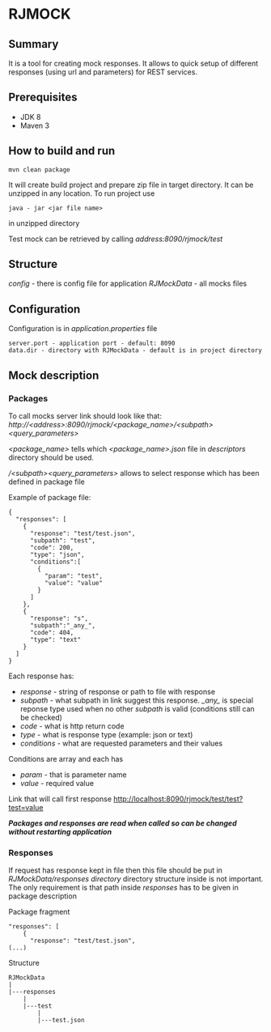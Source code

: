 # RJMOCK

## Summary

It is a tool for creating mock responses. It allows to quick setup of different responses (using url and parameters) for REST services.

## Prerequisites
   * JDK 8
   * Maven 3

## How to build and run
```
mvn clean package
```
It will create build project and prepare zip file in target directory. It can be unzipped in any location. To run project use
```
java - jar <jar file name>
```
in unzipped directory

Test mock can be retrieved by calling _address:8090/rjmock/test_

## Structure

_config_ - there is config file for application
_RJMockData_ - all mocks files

## Configuration
Configuration is in _application.properties_ file 

```
server.port - application port - default: 8090
data.dir - directory with RJMockData - default is in project directory
```

## Mock description

### Packages

To call mocks server link should look like that:
_http://\<address\>:8090/rjmock/\<package_name\>/\<subpath\>\<query_parameters\>_

_<package_name\>_ tells which _<package_name\>.json_ file in _descriptors_ directory should be used.

_/\<subpath\>\<query_parameters\>_ allows to select response which has been defined in package file

Example of package file:
```
{
  "responses": [
    {
      "response": "test/test.json",
      "subpath": "test",
      "code": 200,
      "type": "json",
      "conditions":[
        {
          "param": "test",
          "value": "value"
        }
      ]
    },
    {
      "response": "s",
      "subpath":"_any_",
      "code": 404,
      "type": "text"
    }
  ]
}
```

Each response has:
 * _response_ - string of response or path to file with response
 * _subpath_ - what subpath in link suggest this response. *\_any\_* is special reponse type used when no other _subpath_ is valid (conditions still can be checked)
 * _code_ - what is http return code
 * _type_ - what is response type (example: json or text)
 * _conditions_ - what are requested parameters and their values 
 
Conditions are array and each has
 * _param_ - that is parameter name
 * _value_ - required value

Link that will call first response [http://localhost:8090/rjmock/test/test?test=value](http://localhost:8090/rjmock/test/test?test=value)

**_Packages and responses are read when called so can be changed without restarting application_**

### Responses
If request has response kept in file then this file should be put in _RJMockData/responses directory_ directory structure inside is not important. The only requirement is that path inside _responses_ has to be given in package description 

Package fragment
```
"responses": [
    {
      "response": "test/test.json",
(...)
```

Structure
```
RJMockData
|
|---responses
    |
    |---test
        |
        |---test.json
```

